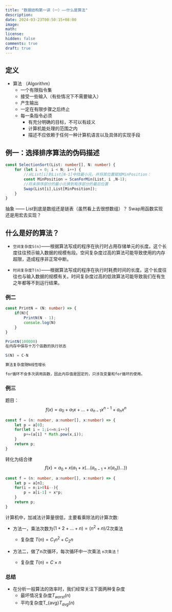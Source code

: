 ```yaml
---
title: "数据结构第一讲（一）——什么是算法"
description: 
date: 2024-03-23T00:50:15+08:00
image: 
math: 
license: 
hidden: false
comments: true
draft: true
---
```


## 定义

- 算法 （Algorithm）
  - 一个有限指令集
  - 接受一些输入（有些情况下不需要输入）
  - 产生输出
  - 一定在有限步骤之后终止
  - 每一条指令必须
    - 有充分明确的目标，不可以有歧义
    - 计算机能处理的范围之内
    - 描述不应依赖于任何一种计算机语言以及具体的实现手段

## 例一：选择排序算法的伪码描述

```ts
const SelectionSort(List: number[], N: number) {
    for (let i = 0; i < N; i++) {
        //从List[i]到List[N-1]中找最小元，并将其位置赋给MinPosition：
        const MinPosition = ScanForMin(List, i ,N-1);
        //将未排序部分的最小元换到有序部分的最后位置
        Swap(List[i],List[MinPosition]);
    }
}
```

抽象 ——
    List到底是数组还是链表（虽然看上去很想数组）？
    Swap用函数实现还是用宏去实现？

## 什么是好的算法？

- `空间复杂度S(n)`——根据算法写成的程序在执行时占用存储单元的长度。这个长度往往预示输入数据的规模有段。空间复杂度过高的算法可能导致使用的内存超限，造成程序非正常中断。

- `时间复杂度T(n)`——根据算法写成的程序在执行时耗费时间的长度。这个长度往往也与输入数据的规模有关。时间复杂度过高的低效算法可能导致我们在有生之年都等不到运行结果。

### 例二

```ts
const PrintN = (N: number) => {
    if(N){
        PrintN(N - 1);
        console.log(N)
    }
}

PrintN(100000)
在内存中保存十万个函数的执行状态

S(N) = C·N

算法复杂度随N线性增长

for循环不会多次调用函数，因此内存值是固定的，只涉及变量和for循环的使用。
```

### 例三

题目：
$$
f(x) = a_0 +a_1x +...+ a_{n -1 }x^{n-1}+a_nx^n
$$

```ts
const f = (n: number, a:number[], x:number) => {
    let p = a[0];
    for(let i = 1;i<=n;i++){
        p+=(a[i] * Math.pow(x,i));
    }
    return p;
}
```

转化为结合律
$$
f(x)=a_0+x(a_1 + x(...(a_{n-1}+x(a_n))...))
$$

```ts
const f = (n: number, a:number[], x:number) => {
    let p = a[n];
    for(i = n;i>0li--){
        p = a[i-1] + x*p;
    }
    return p;
}

```

计算机中，加减法计算量很低，主要看乘除法的计算次数:

- 方法一，乘法次数为$(1+2+...+n)=(n^2+n)/2$次乘法 
  - 复杂度 $T(n)=C_{1}n^2+C_2n$

- 方法二，做了n次循环，每次循环中一次乘法 `n次乘法`！
  - 复杂度 $T(n)=C×n$

### 总结

- 在分析一般算法的效率时，我们经常关注下面两种复杂度
  - 最坏情况复杂度$T_{worst}(n)$
  - 平均复杂度T_{avg}$T_{avg}(n)$